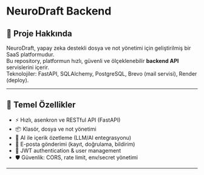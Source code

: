 # NeuroDraft Backend

## 🚀 Proje Hakkında

NeuroDraft, yapay zeka destekli dosya ve not yönetimi için geliştirilmiş bir SaaS platformudur.  
Bu repository, platformun hızlı, güvenli ve ölçeklenebilir **backend API** servislerini içerir.  
Teknolojiler: FastAPI, SQLAlchemy, PostgreSQL, Brevo (mail servisi), Render (deploy).

---

## 🌟 Temel Özellikler

- ⚡️ Hızlı, asenkron ve RESTful API (FastAPI)
- 📦 Klasör, dosya ve not yönetimi
- 📝 AI ile içerik özetleme (LLM/AI entegrasyonu)
- 📧 E-posta gönderimi (kayıt, doğrulama, bildirim)
- 🔐 JWT authentication & user management
- 🛡️ Güvenlik: CORS, rate limit, env/secret yönetimi

---

